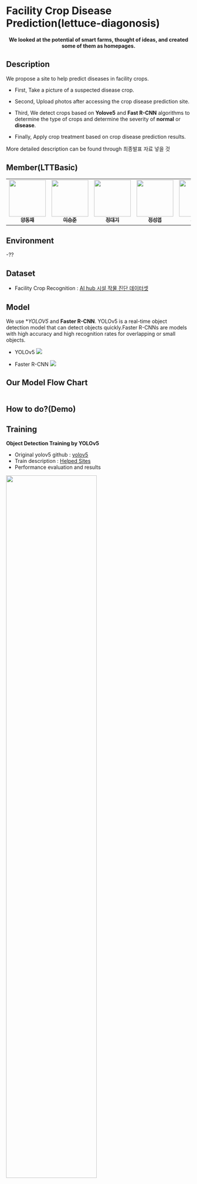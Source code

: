 # Facility Crop Disease Prediction(lettuce-diagonosis)

<p align='center'>
  <b>We looked at the potential of smart farms, thought of ideas, and created some of them as homepages.</b>
</p>

## Description
We propose a site to help predict diseases in facility crops.
- First, Take a picture of a suspected disease crop.

- Second, Upload photos after accessing the crop disease prediction site.

- Third, We detect crops based on **Yolove5** and **Fast R-CNN** algorithms to determine the type of crops and determine the severity of **normal** or **disease**.

- Finally, Apply crop treatment based on crop disease prediction results.

More detailed description can be found through <a> 최종발표 자료 넣을 것 </a>

## Member(LTTBasic)

<table>
  <tr>
      <td align="center"><a href="https://github.com/YangDongJae"><img src="https://avatars.githubusercontent.com/u/59679706?v=4" width="100" height="100"><br /><sub><b>양동재</b></sub></td>
      <td align="center"><a href="https://github.com/BoriLab"><img src="https://avatars.githubusercontent.com/u/42792735?v=4" width="100" height="100"><br /><sub><b>이승준</b></sub></td>
      <td align="center"><a href="https://github.com/dackyy"><img src="https://avatars.githubusercontent.com/u/50398071?v=4" width="100" height="100"><br /><sub><b>정대기</b></sub></td>
      <td align="center"><a href="https://github.com/yeobdoll"><img src="https://avatars.githubusercontent.com/u/74964580?v=4" width="100" height="100"><br /><sub><b>정성엽</b></sub></td> 
      <td align="center"><a href="https://github.com/Jeong-GeunYeong"><img src="https://avatars.githubusercontent.com/u/82489406?v=4" width="100" height="100"><br /><sub><b>정근영</b></sub></td>
     </tr>
</table>
               
## Environment
-??

## Dataset
- Facility Crop Recognition : <a href='https://aihub.or.kr/aidata/30729'>AI hub 시설 작물 진단 데이터셋</a>

## Model
We use **YOLOV5* and **Faster R-CNN**. YOLOv5 is a real-time object detection model that can detect objects quickly.Faster R-CNNs are models with high accuracy and high recognition rates for overlapping or small objects.

- YOLOv5
<img src='yolov5image'></img>

- Faster R-CNN
<img src='Faster R-CNNimage'></img>

## Our Model Flow Chart

<p align="center">
  <img src=''></img>
</p>

## How to do?(Demo)

## Training

**Object Detection Training by YOLOv5**

- Original yolov5 github : <a href='https://github.com/ultralytics/yolov5'>yolov5</a>
- Train description : <a href=''>Helped Sites</a>
- Performance evaluation and results

<img src='성능평가이미지 yolov5' width="70%" height="70%"></img>

**Object Detection Training by Faster R-CNN**

- Train description : <a href=''>Helped Sites</a>
- Performance evaluation and results

<img src='성능평가이미지 Faster R-CNN' width="70%" height="70%"></img>

# Output

- 동영상 주소

if you don't watch a output video, you should click <a href=''>here</a> to watch output video

